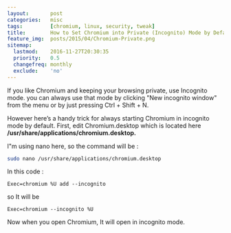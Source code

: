 ```yaml
---
layout:       post
categories:   misc
tags:         [chromium, linux, security, tweak]
title:        How to Set Chromium into Private (Incognito) Mode by Default
feature_img:  posts/2015/04/Chromium-Private.png
sitemap:
  lastmod:    2016-11-27T20:30:35
  priority:   0.5
  changefreq: monthly
  exclude:    'no'
---
```


If you like Chromium and keeping your browsing private, use Incognito mode. you can always use that mode by clicking "New incognito window" from the menu or by just pressing Ctrl + Shift + N. 

However here’s a handy trick for always starting Chromium in incognito mode by default.
First, edit Chromium.desktop which is located here **/usr/share/applications/chromium.desktop.**

I"m using nano here, so the command will be :

```sh
sudo nano /usr/share/applications/chromium.desktop
```

In this code :

```
Exec=chromium %U add --incognito
```

so It will be 

```
Exec=chromium --incognito %U
```

Now when you open Chromium, It will open in incognito mode. 
